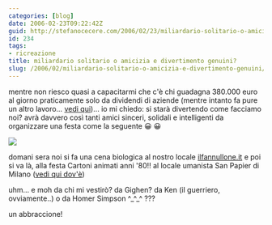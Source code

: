 ```yaml
---
categories: [blog]
date: 2006-02-23T09:22:42Z
guid: http://stefanocecere.com/2006/02/23/miliardario-solitario-o-amicizia-e-divertimento-genuini/
id: 234
tags:
- ricreazione
title: miliardario solitario o amicizia e divertimento genuini?
slug: /2006/02/miliardario-solitario-o-amicizia-e-divertimento-genuini/
---
```


mentre non riesco quasi a capacitarmi che c'è chi guadagna 380.000 euro al giorno praticamente solo da dividendi di aziende (mentre intanto fa pure un altro lavoro… <a href="http://http://www.repubblica.it/2006/b/sezioni/politica/berincassa/berincassa/berincassa.html" target="_blank">vedi qui</a>)… io mi chiedo: si starà divertendo come facciamo noi? avrà davvero così tanti amici sinceri, solidali e intelligenti da organizzare una festa come la seguente 😀 😀

![](/wp-content/invito_festa_cartoni_anni_80.jpg)

domani sera noi si fa una cena biologica al nostro locale [ilfannullone.it](http://www.ilfannullone.it/centro) e poi si va là, alla festa Cartoni animati anni '80!! al locale umanista San Papier di Milano ([vedi qui dov'è](http://www.umanisti.it/centri/scheda_centro/sans_papier/))

uhm… e moh da chi mi vestirò? da Gighen? da Ken (il guerriero, ovviamente..) o da Homer Simpson ^\_^\_^ ???

un abbraccione!